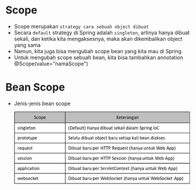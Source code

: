 # Scope

- Scope merupakan `strategy cara sebuah object dibuat`
- Secara `default` strategy di Spring adalah `singleton`, artinya hanya dibuat sekali, dan ketika kita mengaksesnya, maka akan dikembalikan object yang sama
- Namun, kita juga bisa mengubah scope bean yang kita mau di Spring
- Untuk mengubah scope sebuah bean, kita bisa tambahkan annotation @Scope(value="namaScope")

# Bean Scope

- Jenis-jenis bean scope

    ![Bean_Scope](img/bean-scope.jpg)

